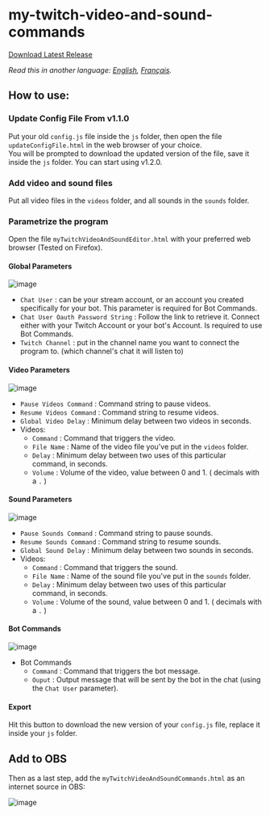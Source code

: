 ﻿# my-twitch-video-and-sound-commands
[Download Latest Release](https://github.com/Revingbell/my-twitch-video-and-sound-commands/releases)  

*Read this in another language: [English](README.md), [Français](README.fr.md).*

## How to use:

### Update Config File From v1.1.0
Put your old `config.js` file inside the `js` folder, then open the file `updateConfigFile.html` in the web browser of your choice.  
You will be prompted to download the updated version of the file, save it inside the `js` folder. You can start using v1.2.0.

### Add video and sound files
Put all video files in the `videos` folder, and all sounds in the `sounds` folder.

### Parametrize the program
Open the file `myTwitchVideoAndSoundEditor.html` with your preferred web browser (Tested on Firefox).  

#### Global Parameters
![image](https://user-images.githubusercontent.com/17751686/128336117-d0a7a07d-1f85-469d-af53-374cd0847b49.png)
- `Chat User` : can be your stream account, or an account you created specifically for your bot. This parameter is required for Bot Commands.
- `Chat User Oauth Password String` : Follow the link to retrieve it. Connect either with your Twitch Account or your bot's Account. Is required to use Bot Commands.
- `Twitch Channel` : put in the channel name you want to connect the program to. (which channel's chat it will listen to)


#### Video Parameters
![image](https://user-images.githubusercontent.com/17751686/128336328-6d53f906-15c6-461f-ae5a-4f9194717ff9.png)
- `Pause Videos Command` : Command string to pause videos.
- `Resume Videos Command` : Command string to resume videos.
- `Global Video Delay` : Minimum delay between two videos in seconds.
- Videos:
  -  `Command` : Command that triggers the video.
  -  `File Name` : Name of the video file you've put in the `videos` folder.
  -  `Delay` : Minimum delay between two uses of this particular command, in seconds.
  -  `Volume` : Volume of the video, value between 0 and 1. ( decimals with a `.` )


#### Sound Parameters
![image](https://user-images.githubusercontent.com/17751686/128336399-e77b5d6d-79ba-4ccd-bd5f-5910a1410c3b.png)
- `Pause Sounds Command` : Command string to pause sounds.
- `Resume Sounds Command` : Command string to resume sounds.
- `Global Sound Delay` : Minimum delay between two sounds in seconds.
- Videos:
  -  `Command` : Command that triggers the sound.
  -  `File Name` : Name of the sound file you've put in the `sounds` folder.
  -  `Delay` : Minimum delay between two uses of this particular command, in seconds.
  -  `Volume` : Volume of the sound, value between 0 and 1. ( decimals with a `.` )


#### Bot Commands
![image](https://user-images.githubusercontent.com/17751686/128336451-b39d61c8-8271-49f7-97ff-da6ecd60abfd.png)
- Bot Commands
  -  `Command` : Command that triggers the bot message.
  -  `Ouput` : Output message that will be sent by the bot in the chat (using the `Chat User` parameter).

#### Export
Hit this button to download the new version of your `config.js` file, replace it inside your `js` folder.

## Add to OBS

Then as a last step, add the `myTwitchVideoAndSoundCommands.html` as an internet source in OBS:

![image](https://user-images.githubusercontent.com/17751686/127782022-b564ccdc-45b1-4810-9643-6fcc72134265.png)
